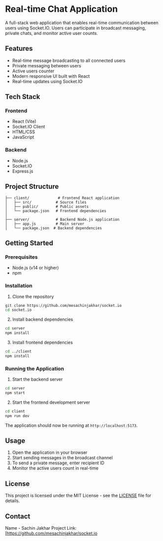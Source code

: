 # Real-time Chat Application

A full-stack web application that enables real-time communication between users using Socket.IO. Users can participate in broadcast messaging, private chats, and monitor active user counts.

## Features

- Real-time message broadcasting to all connected users
- Private messaging between users
- Active users counter
- Modern responsive UI built with React
- Real-time updates using Socket.IO

## Tech Stack

### Frontend
- React (Vite)
- Socket.IO Client
- HTML/CSS
- JavaScript

### Backend
- Node.js
- Socket.IO
- Express.js

## Project Structure

```
├── client/             # Frontend React application
│   ├── src/           # Source files
│   ├── public/        # Public assets
│   └── package.json   # Frontend dependencies
│
├── server/            # Backend Node.js application
│   ├── app.js         # Main server
│   └── package.json  # Backend dependencies
```

## Getting Started

### Prerequisites
- Node.js (v14 or higher)
- npm

### Installation

1. Clone the repository
```bash
git clone https://github.com/mesachinjakhar/socket.io
cd socket.io
```

2. Install backend dependencies
```bash
cd server
npm install
```

3. Install frontend dependencies
```bash
cd ../client
npm install
```

### Running the Application

1. Start the backend server
```bash
cd server
npm start
```

2. Start the frontend development server
```bash
cd client
npm run dev
```

The application should now be running at `http://localhost:5173`.

## Usage

1. Open the application in your browser
2. Start sending messages in the broadcast channel
3. To send a private message, enter recipient ID
4. Monitor the active users count in real-time

## License

This project is licensed under the MIT License - see the [LICENSE](LICENSE) file for details.

## Contact

Name - Sachin Jakhar
Project Link: [https://github.com/mesachinjakhar/socket.io
